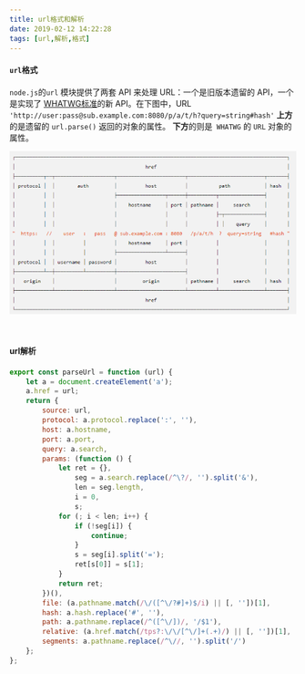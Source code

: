 ```yaml
---
title: url格式和解析
date: 2019-02-12 14:22:28
tags: [url,解析,格式]
---
```


#### `url`格式

`node.js`的`url` 模块提供了两套 API 来处理 URL：一个是旧版本遗留的 API，一个是实现了 [WHATWG标准](http://nodejs.cn/s/fKgW8d)的新 API。在下图中，URL `'http://user:pass@sub.example.com:8080/p/a/t/h?query=string#hash'` **上方**的是遗留的 `url.parse()` 返回的对象的属性。 **下方**的则是` WHATWG` 的 `URL` 对象的属性。 

![url格式](url格式和解析\1.png)

<!--more-->

<br/>

#### url解析

```javascript
export const parseUrl = function (url) {
    let a = document.createElement('a');
    a.href = url;
    return {
        source: url,
        protocol: a.protocol.replace(':', ''),
        host: a.hostname,
        port: a.port,
        query: a.search,
        params: (function () {
            let ret = {},
                seg = a.search.replace(/^\?/, '').split('&'),
                len = seg.length,
                i = 0,
                s;
            for (; i < len; i++) {
                if (!seg[i]) {
                    continue;
                }
                s = seg[i].split('=');
                ret[s[0]] = s[1];
            }
            return ret;
        })(),
        file: (a.pathname.match(/\/([^\/?#]+)$/i) || [, ''])[1],
        hash: a.hash.replace('#', ''),
        path: a.pathname.replace(/^([^\/])/, '/$1'),
        relative: (a.href.match(/tps?:\/\/[^\/]+(.+)/) || [, ''])[1],
        segments: a.pathname.replace(/^\//, '').split('/')
    };
};
```